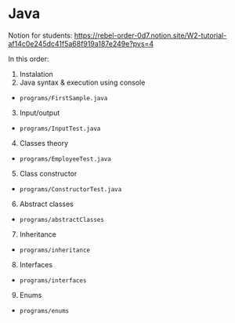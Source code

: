 # Java

Notion for students:
https://rebel-order-0d7.notion.site/W2-tutorial-af14c0e245dc41f5a68f919a187e249e?pvs=4

In this order:

1. Instalation
2. Java syntax & execution using console
 - `programs/FirstSample.java`
3. Input/output
 - `programs/InputTest.java`
4. Classes theory
 - `programs/EmployeeTest.java`
5. Class constructor
 - `programs/ConstructorTest.java`
6. Abstract classes
 - `programs/abstractClasses`
7. Inheritance
 - `programs/inheritance`
8. Interfaces
 - `programs/interfaces`
9. Enums
 - `programs/enums`
